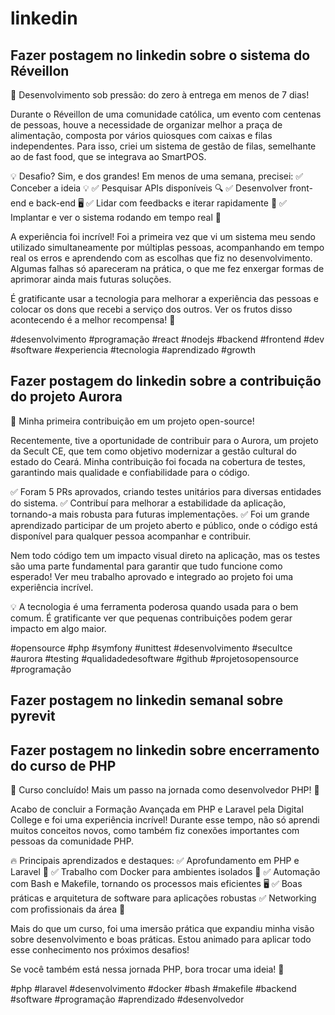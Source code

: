 # linkedin

## Fazer postagem no linkedin sobre o sistema do Réveillon

🚀 Desenvolvimento sob pressão: do zero à entrega em menos de 7 dias!

Durante o Réveillon de uma comunidade católica, um evento com centenas de pessoas, houve a necessidade de organizar melhor a praça de alimentação, composta por vários quiosques com caixas e filas independentes. Para isso, criei um sistema de gestão de filas, semelhante ao de fast food, que se integrava ao SmartPOS.

💡 Desafio? Sim, e dos grandes! Em menos de uma semana, precisei: 
✅ Conceber a ideia 💡
✅ Pesquisar APIs disponíveis 🔍
✅ Desenvolver front-end e back-end 🖥️
✅ Lidar com feedbacks e iterar rapidamente 🔄
✅ Implantar e ver o sistema rodando em tempo real 🚀

A experiência foi incrível! Foi a primeira vez que vi um sistema meu sendo utilizado simultaneamente por múltiplas pessoas, acompanhando em tempo real os erros e aprendendo com as escolhas que fiz no desenvolvimento. Algumas falhas só apareceram na prática, o que me fez enxergar formas de aprimorar ainda mais futuras soluções.

É gratificante usar a tecnologia para melhorar a experiência das pessoas e colocar os dons que recebi a serviço dos outros. Ver os frutos disso acontecendo é a melhor recompensa! 🙌

#desenvolvimento #programação #react #nodejs #backend #frontend #dev #software #experiencia #tecnologia #aprendizado #growth

## Fazer postagem do linkedin sobre a contribuição do projeto Aurora 

🚀 Minha primeira contribuição em um projeto open-source!

Recentemente, tive a oportunidade de contribuir para o Aurora, um projeto da Secult CE, que tem como objetivo modernizar a gestão cultural do estado do Ceará. Minha contribuição foi focada na cobertura de testes, garantindo mais qualidade e confiabilidade para o código.

✅ Foram 5 PRs aprovados, criando testes unitários para diversas entidades do sistema.
✅ Contribuí para melhorar a estabilidade da aplicação, tornando-a mais robusta para futuras implementações.
✅ Foi um grande aprendizado participar de um projeto aberto e público, onde o código está disponível para qualquer pessoa acompanhar e contribuir.

Nem todo código tem um impacto visual direto na aplicação, mas os testes são uma parte fundamental para garantir que tudo funcione como esperado! Ver meu trabalho aprovado e integrado ao projeto foi uma experiência incrível.

💡 A tecnologia é uma ferramenta poderosa quando usada para o bem comum. É gratificante ver que pequenas contribuições podem gerar impacto em algo maior.

#opensource #php #symfony #unittest #desenvolvimento #secultce #aurora #testing #qualidadedesoftware #github #projetosopensource #programação

## Fazer postagem no linkedin semanal sobre pyrevit 



## Fazer postagem no linkedin sobre encerramento do curso de PHP 

🎉 Curso concluído! Mais um passo na jornada como desenvolvedor PHP! 🚀

Acabo de concluir a Formação Avançada em PHP e Laravel pela Digital College e foi uma experiência incrível! Durante esse tempo, não só aprendi muitos conceitos novos, como também fiz conexões importantes com pessoas da comunidade PHP.

🔥 Principais aprendizados e destaques:
✅ Aprofundamento em PHP e Laravel 🐘
✅ Trabalho com Docker para ambientes isolados 🐳
✅ Automação com Bash e Makefile, tornando os processos mais eficientes 🖥️
✅ Boas práticas e arquitetura de software para aplicações robustas
✅ Networking com profissionais da área 🤝

Mais do que um curso, foi uma imersão prática que expandiu minha visão sobre desenvolvimento e boas práticas. Estou animado para aplicar todo esse conhecimento nos próximos desafios!

Se você também está nessa jornada PHP, bora trocar uma ideia! 🚀

#php #laravel #desenvolvimento #docker #bash #makefile #backend #software #programação #aprendizado #desenvolvedor
